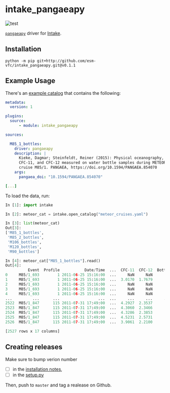 # intake_pangaeapy

![test](https://github.com/ESM-VFC/intake_pangaeapy/workflows/test/badge.svg)

[`pangaeapy`](https://github.com/pangaea-data-publisher/pangaeapy) driver for [Intake](https://intake.readthedocs.io/).


## Installation

```shell
python -m pip git+http://github.com/esm-vfc/intake_pangaeapy.git@v0.1.1
```


## Example Usage

There's an [example catalog](examples/meteor_cruises.yaml) that contains the following:
```yaml
metadata:
  version: 1

plugins:
  source:
      - module: intake_pangaeapy

sources:

  M85_1_bottles:
    driver: pangaeapy
    description: |
      Kieke, Dagmar; Steinfeldt, Reiner (2015): Physical oceanography,
      CFC-11, and CFC-12 measured on water bottle samples during METEOR
      cruise M85/1. PANGAEA, https://doi.org/10.1594/PANGAEA.854070
    args:
      pangaea_doi: "10.1594/PANGAEA.854070"

[...]
```

To load the data, run:
```python
In [1]: import intake

In [2]: meteor_cat = intake.open_catalog("meteor_cruises.yaml")

In [3]: list(meteor_cat)
Out[3]:
['M85_1_bottles',
 'M85_2_bottles',
 'M106_bottles',
 'M120_bottles',
 'M90_bottles']

In [4]: meteor_cat["M85_1_bottles"].read()
Out[4]:
          Event  Profile           Date/Time  ...  CFC-11  CFC-12  Bottle
0     M85/1_693        1 2011-06-25 15:16:00  ...     NaN     NaN       1
1     M85/1_693        1 2011-06-25 15:16:00  ...  3.0170  1.7679       2
2     M85/1_693        1 2011-06-25 15:16:00  ...     NaN     NaN       3
3     M85/1_693        1 2011-06-25 15:16:00  ...     NaN     NaN       4
4     M85/1_693        1 2011-06-25 15:16:00  ...     NaN     NaN       5
...         ...      ...                 ...  ...     ...     ...     ...
2522  M85/1_847      115 2011-07-31 17:49:00  ...  4.2927  2.3537      18
2523  M85/1_847      115 2011-07-31 17:49:00  ...  4.3060  2.3466      19
2524  M85/1_847      115 2011-07-31 17:49:00  ...  4.3286  2.3853      20
2525  M85/1_847      115 2011-07-31 17:49:00  ...  4.5231  2.5731      21
2526  M85/1_847      115 2011-07-31 17:49:00  ...  3.9061  2.2100      22

[2527 rows x 17 columns]

```


## Creating releases

Make sure to bump verion number
- [ ] in the [installation notes](#installation),
- [ ] in the [setup.py](setup.py)

Then, push to `master` and tag a realease on Github.
